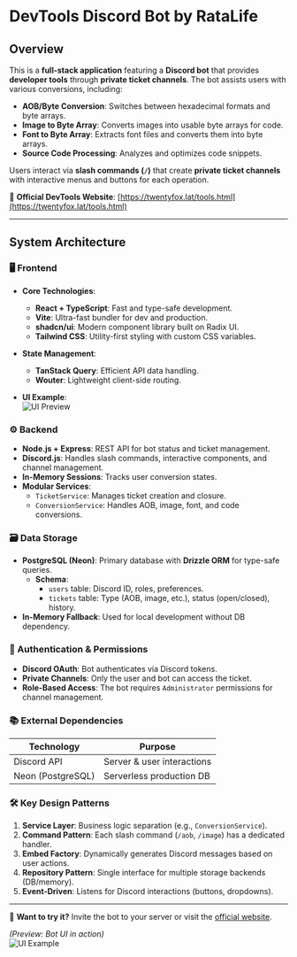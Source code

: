 # **DevTools Discord Bot by RataLife**  

## **Overview**  

This is a **full-stack application** featuring a **Discord bot** that provides **developer tools** through **private ticket channels**. The bot assists users with various conversions, including:  

- **AOB/Byte Conversion**: Switches between hexadecimal formats and byte arrays.  
- **Image to Byte Array**: Converts images into usable byte arrays for code.  
- **Font to Byte Array**: Extracts font files and converts them into byte arrays.  
- **Source Code Processing**: Analyzes and optimizes code snippets.  

Users interact via **slash commands (`/`)** that create **private ticket channels** with interactive menus and buttons for each operation.  

🔗 **Official DevTools Website**: [https://twentyfox.lat/tools.html](https://twentyfox.lat/tools.html)  

---  

## **System Architecture**  

### **🖥️ Frontend**  
- **Core Technologies**:  
  - **React + TypeScript**: Fast and type-safe development.  
  - **Vite**: Ultra-fast bundler for dev and production.  
  - **shadcn/ui**: Modern component library built on Radix UI.  
  - **Tailwind CSS**: Utility-first styling with custom CSS variables.  

- **State Management**:  
  - **TanStack Query**: Efficient API data handling.  
  - **Wouter**: Lightweight client-side routing.  

- **UI Example**:  
  ![UI Preview](https://i.ibb.co/4gF6vGbp/imagen-2025-08-13-141818952.png)  

### **⚙️ Backend**  
- **Node.js + Express**: REST API for bot status and ticket management.  
- **Discord.js**: Handles slash commands, interactive components, and channel management.  
- **In-Memory Sessions**: Tracks user conversion states.  
- **Modular Services**:  
  - `TicketService`: Manages ticket creation and closure.  
  - `ConversionService`: Handles AOB, image, font, and code conversions.  

### **🗃️ Data Storage**  
- **PostgreSQL (Neon)**: Primary database with **Drizzle ORM** for type-safe queries.  
  - **Schema**:  
    - `users` table: Discord ID, roles, preferences.  
    - `tickets` table: Type (AOB, image, etc.), status (open/closed), history.  
- **In-Memory Fallback**: Used for local development without DB dependency.  

### **🔐 Authentication & Permissions**  
- **Discord OAuth**: Bot authenticates via Discord tokens.  
- **Private Channels**: Only the user and bot can access the ticket.  
- **Role-Based Access**: The bot requires `Administrator` permissions for channel management.  

### **📚 External Dependencies**  
| Technology          | Purpose                          |  
|---------------------|----------------------------------|  
| Discord API         | Server & user interactions      |  
| Neon (PostgreSQL)   | Serverless production DB       |  

### **🛠️ Key Design Patterns**  
1. **Service Layer**: Business logic separation (e.g., `ConversionService`).  
2. **Command Pattern**: Each slash command (`/aob`, `/image`) has a dedicated handler.  
3. **Embed Factory**: Dynamically generates Discord messages based on user actions.  
4. **Repository Pattern**: Single interface for multiple storage backends (DB/memory).  
5. **Event-Driven**: Listens for Discord interactions (buttons, dropdowns).  

---  
🔧 **Want to try it?** Invite the bot to your server or visit the [official website](https://twentyfox.lat/tools.html).  

*(Preview: Bot UI in action)*  
![UI Example](https://i.ibb.co/4gF6vGbp/imagen-2025-08-13-141818952.png)